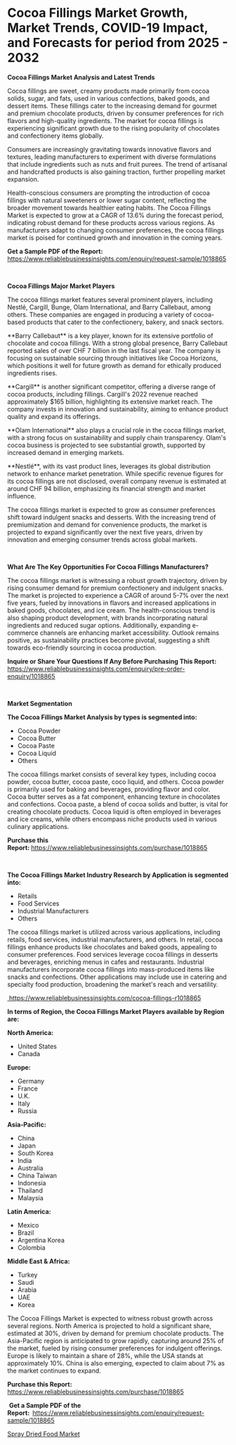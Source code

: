 <p><h1>Cocoa Fillings Market Growth, Market Trends, COVID-19 Impact, and Forecasts for period from 2025 - 2032</h1></p><p><strong>Cocoa Fillings Market Analysis and Latest Trends</strong></p>
<p><p>Cocoa fillings are sweet, creamy products made primarily from cocoa solids, sugar, and fats, used in various confections, baked goods, and dessert items. These fillings cater to the increasing demand for gourmet and premium chocolate products, driven by consumer preferences for rich flavors and high-quality ingredients. The market for cocoa fillings is experiencing significant growth due to the rising popularity of chocolates and confectionery items globally. </p><p>Consumers are increasingly gravitating towards innovative flavors and textures, leading manufacturers to experiment with diverse formulations that include ingredients such as nuts and fruit purees. The trend of artisanal and handcrafted products is also gaining traction, further propelling market expansion. </p><p>Health-conscious consumers are prompting the introduction of cocoa fillings with natural sweeteners or lower sugar content, reflecting the broader movement towards healthier eating habits. The Cocoa Fillings Market is expected to grow at a CAGR of 13.6% during the forecast period, indicating robust demand for these products across various regions. As manufacturers adapt to changing consumer preferences, the cocoa fillings market is poised for continued growth and innovation in the coming years.</p></p>
<p><strong>Get a Sample PDF of the Report:&nbsp;</strong> <a href="https://www.reliablebusinessinsights.com/enquiry/request-sample/1018865?utm_campaign=2268&utm_medium=2&utm_source=Github&utm_content=ia&utm_term=07042025&utm_id=cocoa-fillings">https://www.reliablebusinessinsights.com/enquiry/request-sample/1018865</a></p>
<p>&nbsp;</p>
<p><strong>Cocoa Fillings Major Market Players</strong></p>
<p><p>The cocoa fillings market features several prominent players, including Nestlé, Cargill, Bunge, Olam International, and Barry Callebaut, among others. These companies are engaged in producing a variety of cocoa-based products that cater to the confectionery, bakery, and snack sectors.</p><p>**Barry Callebaut** is a key player, known for its extensive portfolio of chocolate and cocoa fillings. With a strong global presence, Barry Callebaut reported sales of over CHF 7 billion in the last fiscal year. The company is focusing on sustainable sourcing through initiatives like Cocoa Horizons, which positions it well for future growth as demand for ethically produced ingredients rises.</p><p>**Cargill** is another significant competitor, offering a diverse range of cocoa products, including fillings. Cargill's 2022 revenue reached approximately $165 billion, highlighting its extensive market reach. The company invests in innovation and sustainability, aiming to enhance product quality and expand its offerings.</p><p>**Olam International** also plays a crucial role in the cocoa fillings market, with a strong focus on sustainability and supply chain transparency. Olam's cocoa business is projected to see substantial growth, supported by increased demand in emerging markets.</p><p>**Nestlé**, with its vast product lines, leverages its global distribution network to enhance market penetration. While specific revenue figures for its cocoa fillings are not disclosed, overall company revenue is estimated at around CHF 94 billion, emphasizing its financial strength and market influence.</p><p>The cocoa fillings market is expected to grow as consumer preferences shift toward indulgent snacks and desserts. With the increasing trend of premiumization and demand for convenience products, the market is projected to expand significantly over the next five years, driven by innovation and emerging consumer trends across global markets.</p></p>
<p>&nbsp;</p>
<p><strong>What Are The Key Opportunities For Cocoa Fillings Manufacturers?</strong></p>
<p><p>The cocoa fillings market is witnessing a robust growth trajectory, driven by rising consumer demand for premium confectionery and indulgent snacks. The market is projected to experience a CAGR of around 5-7% over the next five years, fueled by innovations in flavors and increased applications in baked goods, chocolates, and ice cream. The health-conscious trend is also shaping product development, with brands incorporating natural ingredients and reduced sugar options. Additionally, expanding e-commerce channels are enhancing market accessibility. Outlook remains positive, as sustainability practices become pivotal, suggesting a shift towards eco-friendly sourcing in cocoa production.</p></p>
<p><strong>Inquire or Share Your Questions If Any Before Purchasing This Report:</strong> <a href="https://www.reliablebusinessinsights.com/enquiry/pre-order-enquiry/1018865?utm_campaign=2268&utm_medium=2&utm_source=Github&utm_content=ia&utm_term=07042025&utm_id=cocoa-fillings">https://www.reliablebusinessinsights.com/enquiry/pre-order-enquiry/1018865</a></p>
<p>&nbsp;</p>
<p><strong>Market Segmentation</strong></p>
<p><strong>The Cocoa Fillings Market Analysis by types is segmented into:</strong></p>
<p><ul><li>Cocoa Powder</li><li>Cocoa Butter</li><li>Cocoa Paste</li><li>Cocoa Liquid</li><li>Others</li></ul></p>
<p><p>The cocoa fillings market consists of several key types, including cocoa powder, cocoa butter, cocoa paste, coco liquid, and others. Cocoa powder is primarily used for baking and beverages, providing flavor and color. Cocoa butter serves as a fat component, enhancing texture in chocolates and confections. Cocoa paste, a blend of cocoa solids and butter, is vital for creating chocolate products. Cocoa liquid is often employed in beverages and ice creams, while others encompass niche products used in various culinary applications.</p></p>
<p><strong>Purchase this Report:&nbsp;</strong><a href="https://www.reliablebusinessinsights.com/purchase/1018865?utm_campaign=2268&utm_medium=2&utm_source=Github&utm_content=ia&utm_term=07042025&utm_id=cocoa-fillings">https://www.reliablebusinessinsights.com/purchase/1018865</a></p>
<p>&nbsp;</p>
<p><strong>The Cocoa Fillings Market Industry Research by Application is segmented into:</strong></p>
<p><ul><li>Retails</li><li>Food Services</li><li>Industrial Manufacturers</li><li>Others</li></ul></p>
<p><p>The cocoa fillings market is utilized across various applications, including retails, food services, industrial manufacturers, and others. In retail, cocoa fillings enhance products like chocolates and baked goods, appealing to consumer preferences. Food services leverage cocoa fillings in desserts and beverages, enriching menus in cafes and restaurants. Industrial manufacturers incorporate cocoa fillings into mass-produced items like snacks and confections. Other applications may include use in catering and specialty food production, broadening the market's reach and versatility.</p></p>
<p><a href="https://www.reliablebusinessinsights.com/cocoa-fillings-r1018865?utm_campaign=2268&utm_medium=2&utm_source=Github&utm_content=ia&utm_term=07042025&utm_id=cocoa-fillings">&nbsp;https://www.reliablebusinessinsights.com/cocoa-fillings-r1018865</a></p>
<p><strong>In terms of Region, the Cocoa Fillings Market Players available by Region are:</strong></p>
<p>
    <p> <strong> North America: </strong>
        <ul>
            <li>United States</li>
            <li>Canada</li>
        </ul>
        </p> 
    <p> <strong> Europe: </strong>
        <ul>
            <li>Germany</li>
            <li>France</li>
            <li>U.K.</li>
            <li>Italy</li>
            <li>Russia</li>
        </ul>
        </p> 
    <p> <strong> Asia-Pacific: </strong>
        <ul>
            <li>China</li>
            <li>Japan</li>
            <li>South Korea</li>
            <li>India</li>
            <li>Australia</li>
            <li>China Taiwan</li>
            <li>Indonesia</li>
            <li>Thailand</li>
            <li>Malaysia</li>
        </ul>
        </p> 
    <p> <strong> Latin America: </strong>
        <ul>
            <li>Mexico</li>
            <li>Brazil</li>
            <li>Argentina Korea</li>
            <li>Colombia</li>
        </ul>
        </p> 
    <p> <strong> Middle East & Africa: </strong>
        <ul>
            <li>Turkey</li>
            <li>Saudi</li>
            <li>Arabia</li>
            <li>UAE</li>
            <li>Korea</li>
        </ul>
    </p>
    </p>
<p><p>The Cocoa Fillings Market is expected to witness robust growth across several regions. North America is projected to hold a significant share, estimated at 30%, driven by demand for premium chocolate products. The Asia-Pacific region is anticipated to grow rapidly, capturing around 25% of the market, fueled by rising consumer preferences for indulgent offerings. Europe is likely to maintain a share of 28%, while the USA stands at approximately 10%. China is also emerging, expected to claim about 7% as the market continues to expand.</p></p>
<p><strong>Purchase this Report: </strong><a href="https://www.reliablebusinessinsights.com/purchase/1018865?utm_campaign=2268&utm_medium=2&utm_source=Github&utm_content=ia&utm_term=07042025&utm_id=cocoa-fillings">https://www.reliablebusinessinsights.com/purchase/1018865</a></p>
<p>&nbsp;<strong>Get a Sample PDF of the Report:&nbsp;&nbsp;</strong><a href="https://www.reliablebusinessinsights.com/enquiry/request-sample/1018865?utm_campaign=2268&utm_medium=2&utm_source=Github&utm_content=ia&utm_term=07042025&utm_id=cocoa-fillings">https://www.reliablebusinessinsights.com/enquiry/request-sample/1018865</a></p>
<p><strong></strong></p>
<p><p><a href="https://github.com/rileymgdorcas/Market-Research-Report-List-1/blob/main/spray-dried-food-market.md?utm_campaign=2268&utm_medium=2&utm_source=Github&utm_content=ia&utm_term=07042025&utm_id=cocoa-fillings">Spray Dried Food Market</a></p></p>